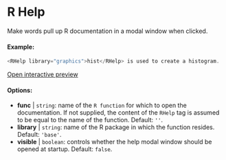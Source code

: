 # R Help

Make words pull up R documentation in a modal window when clicked.

#### Example:

``` js
<RHelp library="graphics">hist</RHelp> is used to create a histogram.
```

[Open interactive preview](https://isle.heinz.cmu.edu/components/r-help/)

#### Options:

* __func__ | `string`: name of the `R function` for which to open the documentation. If not supplied, the content of the `RHelp` tag is assumed to be equal to the name of the function. Default: `''`.
* __library__ | `string`: name of the R package in which the function resides. Default: `'base'`.
* __visible__ | `boolean`: controls whether the help modal window should be opened at startup. Default: `false`.
